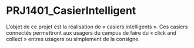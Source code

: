 # PRJ1401_CasierIntelligent
 L’objet de ce projet est la réalisation de  « casiers  intelligents ».  Ces  casiers  connectés permettront aux usagers du  campus de faire du « click and collect »  entres usagers ou simplement de la  consigne. 
